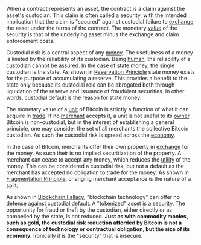 When a contract represents an asset, the contract is a claim against the asset's custodian. This claim is often called a security, with the intended implication that the claim is "secured" against custodial failure to [exchange](Glossary#exchange) the asset under the terms of the contract. The monetary [value](Glossary#value) of the security is that of the underlying asset minus the exchange and claim enforcement costs.

Custodial risk is a central aspect of any [money](Money-Taxonomy). The usefulness of a money is limited by the reliability of its custodian. Being [human](Glossary#person), the reliability of a custodian cannot be assured. In the case of [state](Glossary#state) money, the single custodian is the state. As shown in [Reservation Principle](Reservation-Principle) state money exists for the purpose of accumulating a reserve. This provides a benefit to the state only because its custodial role can be abrogated both through liquidation of the reserve and issuance of fraudulent securities. In other words, custodial default is the reason for state money.

The monetary value of a [unit](Glossary#unit) of Bitcoin is strictly a function of what it can acquire in [trade](Glossary#trade). If no [merchant](Glossary#merchant) accepts it, a unit is not useful to its [owner](Glossary#owner). Bitcoin is non-custodial, but in the interest of establishing a general principle, one may consider the set of all merchants the collective Bitcoin custodian. As such the custodial risk is spread across the [economy](Glossary#economy).

In the case of Bitcoin, merchants offer their own property in [exchange](Glossary#exchange) for the money. As such their is no implied securitization of the property. A merchant can cease to accept any money, which reduces the [utility](Glossary#utility) of the money. This can be considered a custodial risk, but not a default as the merchant has accepted no obligation to trade for the money. As shown in [Fragmentation Principle](Fragmentation-Principle), changing merchant acceptance is the nature of a [split](Glossary#split).

As shown in [Blockchain Fallacy](Blockchain-Fallacy), "blockchain technology" can offer no defense against custodial default. A "tokenized" asset is a security. The opportunity for fraud or theft by the custodian, either directly or as compelled by the state, is not reduced. **Just as with commodity monies, such as gold, the custodial risk reduction afforded by Bitcoin is not a consequence of technology or contractual obligation, but the size of its economy.** Ironically it is the "security" that is insecure.
